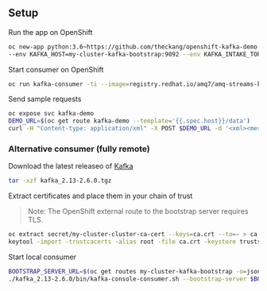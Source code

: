 ## Setup

Run the app on OpenShift

```bash
oc new-app python:3.6~https://github.com/theckang/openshift-kafka-demo --name kafka-demo --context-dir=intake-app \
--env KAFKA_HOST=my-cluster-kafka-bootstrap:9092 --env KAFKA_INTAKE_TOPIC=information-return-intake
```

Start consumer on OpenShift

```bash
oc run kafka-consumer -ti --image=registry.redhat.io/amq7/amq-streams-kafka-25-rhel7:1.5.0 --rm=true --restart=Never -- bin/kafka-console-consumer.sh --bootstrap-server my-cluster-kafka-bootstrap:9092 --topic information-return-intake --from-beginning
```

Send sample requests

```bash
oc expose svc kafka-demo
DEMO_URL=$(oc get route kafka-demo --template='{{.spec.host}}/data')
curl -H "Content-type: application/xml" -X POST $DEMO_URL -d '<xml><message>This is a test</message></xml>'
```


### Alternative consumer (fully remote)

Download the latest releaseo of [Kafka](https://www.apache.org/dyn/closer.cgi?path=/kafka/2.6.0/kafka_2.13-2.6.0.tgz)

```bash
tar -xzf kafka_2.13-2.6.0.tgz
```

Extract certificates and place them in your chain of trust
> Note: The OpenShift external route to the bootstrap server requires TLS.

```bash
oc extract secret/my-cluster-cluster-ca-cert --keys=ca.crt --to=- > ca.crt
keytool -import -trustcacerts -alias root -file ca.crt -keystore truststore.jks -storepass password -noprompt
```

Start local consumer

```bash
BOOTSTRAP_SERVER_URL=$(oc get routes my-cluster-kafka-bootstrap -o=jsonpath='{.status.ingress[0].host}{"\n"}'):443
./kafka_2.13-2.6.0/bin/kafka-console-consumer.sh --bootstrap-server $BOOTSTRAP_SERVER_URL --consumer-property security.protocol=SSL --consumer-property ssl.truststore.password=password --consumer-property ssl.truststore.location=./truststore.jks --topic information-return-intake
```
